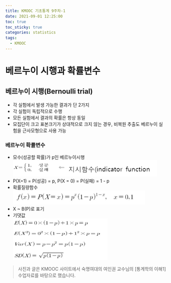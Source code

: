 ```yaml
---
title: KMOOC 기초통계 9주차-1
date: 2021-09-01 12:25:00
toc: true
toc_sticky: true
categories: statistics
tags:
  - KMOOC
---
```


# 베르누이 시행과 확률변수

## 베르누이 시행(Bernoulli trial)
- 각 실험에서 발생 가능한 결과가 단 2가지
- 각 실험이 독립적으로 수행
- 모든 실험에서 결과의 확률은 항상 동일
- 모집단이 크고 표본크기가 상대적으로 크지 않는 경우, 비복원 추출도 베르누이 실험을 근사모형으로 사용 가능

### 베르누이 확률변수
- 모수(성공할 확률)가 p인 베르누이시행  
![](/assets/images/statistics/bernoulli.PNG)
- P(X=1) = P(성공) = p, P(X = 0) = P(실패) = 1 - p
- 확률질량함수  
![](/assets/images/statistics/bernoulli2.PNG)
- X ~ B(P)로 표기
- 기댓값  
![](/assets/images/statistics/bernoulli3.PNG)


> 사진과 글은 KMOOC 사이트에서 숙명여대의 여인권 교수님의 [통계학의 이해1] 수업자료를 바탕으로 했습니다.  
